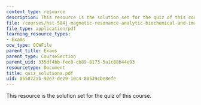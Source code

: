 ```yaml
---
content_type: resource
description: This resource is the solution set for the quiz of this course.
file: /courses/hst-584j-magnetic-resonance-analytic-biochemical-and-imaging-techniques-spring-2006/055872ab92e7de2910c480539cbe8efe_quiz_solutions.pdf
file_type: application/pdf
learning_resource_types:
- Exams
ocw_type: OCWFile
parent_title: Exams
parent_type: CourseSection
parent_uid: 335df4bb-fec8-cb89-8173-5a1c88b44e93
resourcetype: Document
title: quiz_solutions.pdf
uid: 055872ab-92e7-de29-10c4-80539cbe8efe
---
```

This resource is the solution set for the quiz of this course.

